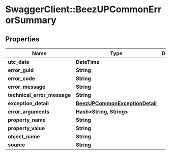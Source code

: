 # SwaggerClient::BeezUPCommonErrorSummary

## Properties
Name | Type | Description | Notes
------------ | ------------- | ------------- | -------------
**utc_date** | **DateTime** |  | [optional] 
**error_guid** | **String** |  | [optional] 
**error_code** | **String** |  | [optional] 
**error_message** | **String** |  | [optional] 
**technical_error_message** | **String** |  | [optional] 
**exception_detail** | [**BeezUPCommonExceptionDetail**](BeezUPCommonExceptionDetail.md) |  | [optional] 
**error_arguments** | **Hash&lt;String, String&gt;** |  | [optional] 
**property_name** | **String** |  | [optional] 
**property_value** | **String** |  | [optional] 
**object_name** | **String** |  | [optional] 
**source** | **String** |  | [optional] 


